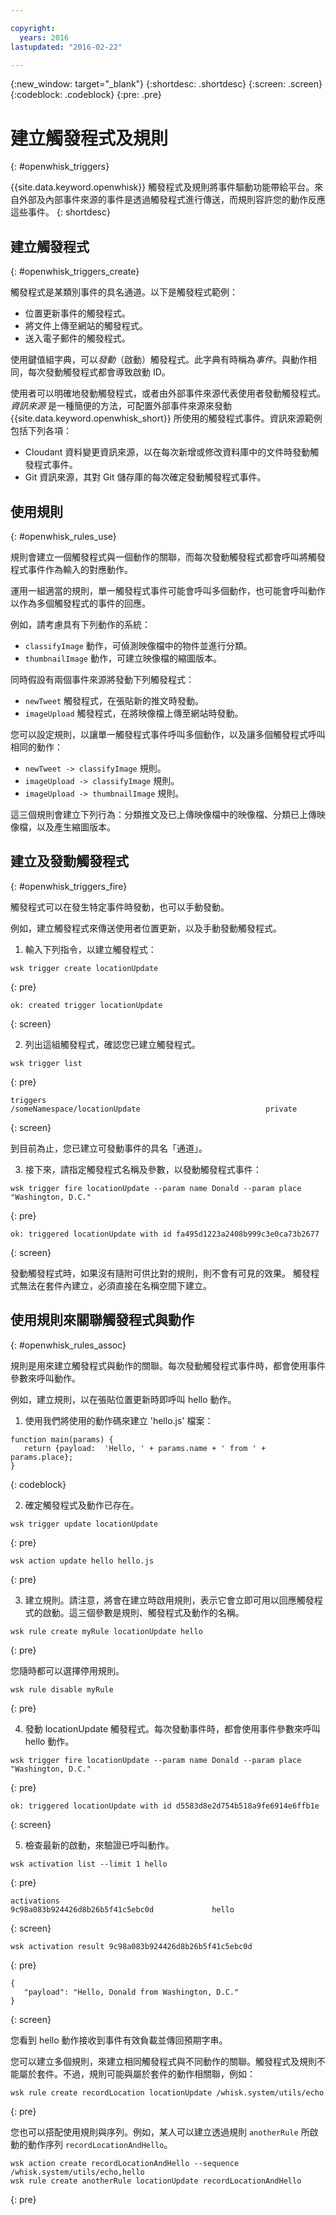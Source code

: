 ```yaml
---

copyright:
  years: 2016
lastupdated: "2016-02-22"

---
```


{:new_window: target="_blank"}
{:shortdesc: .shortdesc}
{:screen: .screen}
{:codeblock: .codeblock}
{:pre: .pre}

# 建立觸發程式及規則
{: #openwhisk_triggers}


{{site.data.keyword.openwhisk}} 觸發程式及規則將事件驅動功能帶給平台。來自外部及內部事件來源的事件是透過觸發程式進行傳送，而規則容許您的動作反應這些事件。
{: shortdesc}

## 建立觸發程式
{: #openwhisk_triggers_create}

觸發程式是某類別事件的具名通道。以下是觸發程式範例：
- 位置更新事件的觸發程式。
- 將文件上傳至網站的觸發程式。
- 送入電子郵件的觸發程式。

使用鍵值組字典，可以*發動*（啟動）觸發程式。此字典有時稱為*事件*。與動作相同，每次發動觸發程式都會導致啟動 ID。

使用者可以明確地發動觸發程式，或者由外部事件來源代表使用者發動觸發程式。
*資訊來源* 是一種簡便的方法，可配置外部事件來源來發動 {{site.data.keyword.openwhisk_short}} 所使用的觸發程式事件。資訊來源範例包括下列各項：
- Cloudant 資料變更資訊來源，以在每次新增或修改資料庫中的文件時發動觸發程式事件。
- Git 資訊來源，其對 Git 儲存庫的每次確定發動觸發程式事件。

## 使用規則
{: #openwhisk_rules_use}

規則會建立一個觸發程式與一個動作的關聯，而每次發動觸發程式都會呼叫將觸發程式事件作為輸入的對應動作。

運用一組適當的規則，單一觸發程式事件可能會呼叫多個動作，也可能會呼叫動作以作為多個觸發程式的事件的回應。

例如，請考慮具有下列動作的系統：
- `classifyImage` 動作，可偵測映像檔中的物件並進行分類。
- `thumbnailImage` 動作，可建立映像檔的縮圖版本。

同時假設有兩個事件來源將發動下列觸發程式：
- `newTweet` 觸發程式，在張貼新的推文時發動。
- `imageUpload` 觸發程式，在將映像檔上傳至網站時發動。

您可以設定規則，以讓單一觸發程式事件呼叫多個動作，以及讓多個觸發程式呼叫相同的動作：
- `newTweet -> classifyImage` 規則。
- `imageUpload -> classifyImage` 規則。
- `imageUpload -> thumbnailImage` 規則。

這三個規則會建立下列行為：分類推文及已上傳映像檔中的映像檔、分類已上傳映像檔，以及產生縮圖版本。

## 建立及發動觸發程式
{: #openwhisk_triggers_fire}

觸發程式可以在發生特定事件時發動，也可以手動發動。

例如，建立觸發程式來傳送使用者位置更新，以及手動發動觸發程式。

1. 輸入下列指令，以建立觸發程式：

  ```
wsk trigger create locationUpdate
  ```
  {: pre}

  ```
ok: created trigger locationUpdate
  ```
  {: screen}

2. 列出這組觸發程式，確認您已建立觸發程式。

  ```
wsk trigger list
  ```
  {: pre}

  ```
triggers
  /someNamespace/locationUpdate                            private
  ```
  {: screen}

  到目前為止，您已建立可發動事件的具名「通道」。

3. 接下來，請指定觸發程式名稱及參數，以發動觸發程式事件：

  ```
  wsk trigger fire locationUpdate --param name Donald --param place "Washington, D.C."
  ```
  {: pre}

  ```
ok: triggered locationUpdate with id fa495d1223a2408b999c3e0ca73b2677
  ```
  {: screen}

發動觸發程式時，如果沒有隨附可供比對的規則，則不會有可見的效果。
觸發程式無法在套件內建立，必須直接在名稱空間下建立。

## 使用規則來關聯觸發程式與動作
{: #openwhisk_rules_assoc}

規則是用來建立觸發程式與動作的關聯。每次發動觸發程式事件時，都會使用事件參數來呼叫動作。

例如，建立規則，以在張貼位置更新時即呼叫 hello 動作。

1. 使用我們將使用的動作碼來建立 'hello.js' 檔案：
  
  ```
function main(params) {
     return {payload:  'Hello, ' + params.name + ' from ' + params.place};
  }
  ```
  {: codeblock}

2. 確定觸發程式及動作已存在。
  
  ```
wsk trigger update locationUpdate
  ```
  {: pre}

  ```
wsk action update hello hello.js
  ```
  {: pre}

3. 建立規則。請注意，將會在建立時啟用規則，表示它會立即可用以回應觸發程式的啟動。這三個參數是規則、觸發程式及動作的名稱。
  
  ```
  wsk rule create myRule locationUpdate hello
  ```
  {: pre}

  您隨時都可以選擇停用規則。
  ```
  wsk rule disable myRule
  ```
  {: pre}

4. 發動 locationUpdate 觸發程式。每次發動事件時，都會使用事件參數來呼叫 hello 動作。
  ```
  wsk trigger fire locationUpdate --param name Donald --param place "Washington, D.C."
  ```
  {: pre}

  ```
ok: triggered locationUpdate with id d5583d8e2d754b518a9fe6914e6ffb1e
  ```
  {: screen}

5. 檢查最新的啟動，來驗證已呼叫動作。
  
  ```
wsk activation list --limit 1 hello
  ```
  {: pre}

  ```
activations
  9c98a083b924426d8b26b5f41c5ebc0d             hello
  ```
  {: screen}

  ```
wsk activation result 9c98a083b924426d8b26b5f41c5ebc0d
  ```
  {: pre}
  ```
  {
     "payload": "Hello, Donald from Washington, D.C."
  }
  ```
  {: screen}

  您看到 hello 動作接收到事件有效負載並傳回預期字串。

您可以建立多個規則，來建立相同觸發程式與不同動作的關聯。觸發程式及規則不能屬於套件。不過，規則可能與屬於套件的動作相關聯，例如：
  ```
  wsk rule create recordLocation locationUpdate /whisk.system/utils/echo
  ```
  {: pre}

您也可以搭配使用規則與序列。例如，某人可以建立透過規則 `anotherRule` 所啟動的動作序列 `recordLocationAndHello`。
  ```
  wsk action create recordLocationAndHello --sequence /whisk.system/utils/echo,hello
  wsk rule create anotherRule locationUpdate recordLocationAndHello
  ```
  {: pre}
 
